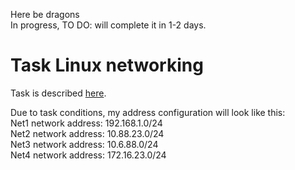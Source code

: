 Here be dragons\
In progress, TO DO: will complete it in 1-2 days.

Task Linux networking
==========================
Task is described [here](https://github.com/imospan/Cloud_DevOps-Fundamentals/blob/main/Networking/Task_Linux_Net.pdf).

Due to task conditions, my address configuration will look like this:\
Net1 network address: 192.168.1.0/24\
Net2 network address: 10.88.23.0/24\
Net3 network address: 10.6.88.0/24\
Net4 network address: 172.16.23.0/24

